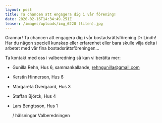 ```yaml
---
layout: post
title: Ta chancen att engagera dig i vår förening!
date: 2020-02-16T14:34:49.251Z
teaser: /images/uploads/img_6220 (liten).jpg
---
```

Grannar! Ta chancen att engagera dig i vår bostadsrättsförening Dr Lindh! Har du någon speciell kunskap eller erfarenhet eller bara skulle vilja delta i arbetet med vår fina bostadsrättsföreningen…

Ta kontakt med oss i valberedning så kan vi berätta mer:

* Gunilla Rehn, Hus 6, sammankallande, rehngunilla@gmail.com
* Kerstin Hinnerson, Hus 6
* Margareta Övergaard, Hus 3
* Staffan Björck, Hus 4
* Lars Bengtsson, Hus 1

  / hälsningar Valberedningen
